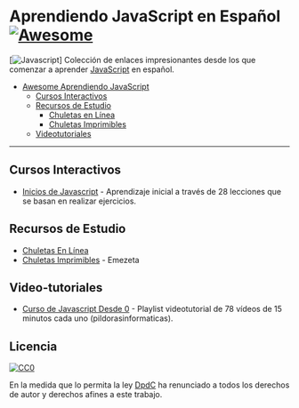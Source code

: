 # Aprendiendo JavaScript en Español   [![Awesome](https://cdn.rawgit.com/sindresorhus/awesome/d7305f38d29fed78fa85652e3a63e154dd8e8829/media/badge.svg)](https://github.com/sindresorhus/awesome)
[![Javascript](https://upload.wikimedia.org/wikipedia/commons/thumb/9/99/Unofficial_JavaScript_logo_2.svg/512px-Unofficial_JavaScript_logo_2.svg.png)]
Colección de enlaces impresionantes desde los que comenzar a aprender [JavaScript](https://developer.mozilla.org/en-US/docs/Web/JavaScript) en español.

* [Awesome Aprendiendo JavaScript](#awesome-learn-javascript-spanish)
  * [Cursos Interactivos](#videotutoriales)
  * [Recursos de Estudio](#recursos-de-estudio)
    * [Chuletas en Línea](#chuletas-en-línea)
    * [Chuletas Imprimibles](#chuletas-imprimibles)
  * [Videotutoriales](#videotutoriales)

-----


## Cursos Interactivos
* [Inicios de Javascript](https://www.codecademy.com/learn/javascript) - Aprendizaje inicial a través de 28 lecciones que se basan en realizar ejercicios.

## Recursos de Estudio
* [Chuletas En Línea]()
* [Chuletas Imprimibles]() - Emezeta

## Video-tutoriales
* [Curso de Javascript Desde 0](https://www.youtube.com/watch?list=PLU8oAlHdN5BmpobVmj1IlneKlVLJ84TID&v=m2nscBtQEIs) - Playlist videotutorial de 78 vídeos de 15 minutos cada uno (pildorasinformaticas).


## Licencia

[![CC0](http://mirrors.creativecommons.org/presskit/buttons/88x31/svg/cc-zero.svg)](https://creativecommons.org/publicdomain/zero/1.0/)

En la medida que lo permita la ley [DpdC](http://pabloalvarezcorredera.com) ha renunciado a todos los derechos de autor y derechos afines a este trabajo.
